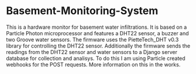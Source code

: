 # Basement-Monitoring-System
This is a hardware monitor for basement water infiltrations. It is based on a Particle Photon microprocessor and features a DHT22 sensor, a buzzer and two Groove water sensors.
The firmware uses the PietteTech_DHT v0.3 library for controlling the DHT22 sensor. Additionally the firmware sends the readings from the DHT22 sensor and water sensors to a Django server database for collection and analisys. To do this I am using Particle created webhooks for the POST requests. More information on this in the works.
